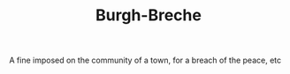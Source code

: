 ---
title: Burgh-Breche
letter: B
permalink: "/definitions/bld-burgh-breche.html"
body: A fine imposed on the community of a town, for a breach of the peace, etc
published_at: '2018-07-07'
source: Black's Law Dictionary 2nd Ed (1910)
layout: post
---
